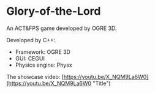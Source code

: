 # Glory-of-the-Lord

An ACT&amp;FPS game developed by OGRE 3D.

Developed by C++:

 - Framework: OGRE 3D
 - GUI: CEGUI
 - Physics engine: Physx
 
The showcase video: [https://youtu.be/X_NQM9La6W0](https://youtu.be/X_NQM9La6W0 "Title")
